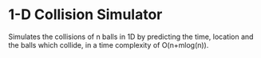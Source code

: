 # 1-D Collision Simulator
Simulates the collisions of n balls in 1D by predicting the time, location and
the balls which collide, in a time complexity of O(n+mlog(n)).
